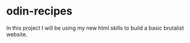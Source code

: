 # odin-recipes
In this project I will be using my new html skills to build a basic brutalist website.